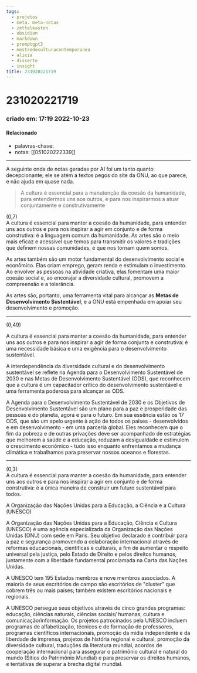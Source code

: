 ```yaml
---
tags:
  - projetos
  - meta. meta-notas
  - zettelkasten
  - obsidian
  - markdown
  - promptgpt3
  - mestredeculturacontemporanea
  - alicia
  - disserte
  - insight
title: 231020221719
---
```


# 231020221719

### criado em: 17:19 2022-10-23

#### Relacionado

- palavras-chave:
- notas: [[051020222339]]

---

A seguinte onda de notas geradas por AI foi um tanto quanto decepcionante; ele se atém a textos pegos do site da ONU, ao que parece, e não ajuda em quase nada. 

> A cultura é essencial para a manutenção da coesão da humanidade, para entendermos uns aos outros, e para nos inspirarmos a atuar conjuntamente e construtivamente

(0,7)  
A cultura é essencial para manter a coesão da humanidade, para entender uns aos outros e para nos inspirar a agir em conjunto e de forma construtiva: é a linguagem comum da humanidade. As artes são o meio mais eficaz e acessível que temos para transmitir os valores e tradições que definem nossas comunidades, e que nos tornam quem somos.

As artes também são um motor fundamental do desenvolvimento social e econômico. Elas criam emprego, geram renda e estimulam o investimento. Ao envolver as pessoas na atividade criativa, elas fomentam uma maior coesão social e, ao encorajar a diversidade cultural, promovem a compreensão e a tolerância.

As artes são, portanto, uma ferramenta vital para alcançar as **Metas de Desenvolvimento Sustentável**, e a ONU está empenhada em apoiar seu desenvolvimento e promoção.

---

(0,49)

A cultura é essencial para manter a coesão da humanidade, para entender uns aos outros e para nos inspirar a agir de forma conjunta e construtiva: é uma necessidade básica e uma exigência para o desenvolvimento sustentável.

A interdependência da diversidade cultural e do desenvolvimento sustentável se reflete na Agenda para o Desenvolvimento Sustentável de 2030 e nas Metas de Desenvolvimento Sustentável (ODS), que reconhecem que a cultura é um capacitador crítico do desenvolvimento sustentável e uma ferramenta poderosa para alcançar as ODS.

A Agenda para o Desenvolvimento Sustentável de 2030 e os Objetivos de Desenvolvimento Sustentável são um plano para a paz e prosperidade das pessoas e do planeta, agora e para o futuro. Em sua essência estão os 17 ODS, que são um apelo urgente à ação de todos os países - desenvolvidos e em desenvolvimento - em uma parceria global. Eles reconhecem que o fim da pobreza e de outras privações deve ser acompanhado de estratégias que melhorem a saúde e a educação, reduzam a desigualdade e estimulem o crescimento econômico - tudo isso enquanto enfrentamos a mudança climática e trabalhamos para preservar nossos oceanos e florestas.

---

(0,3)  
A cultura é essencial para manter a coesão da humanidade, para entender uns aos outros e para nos inspirar a agir em conjunto e de forma construtiva: é a única maneira de construir um futuro sustentável para todos.

A Organização das Nações Unidas para a Educação, a Ciência e a Cultura (UNESCO)

A Organização das Nações Unidas para a Educação, Ciência e Cultura (UNESCO) é uma agência especializada da Organização das Nações Unidas (ONU) com sede em Paris. Seu objetivo declarado é contribuir para a paz e segurança promovendo a colaboração internacional através de reformas educacionais, científicas e culturais, a fim de aumentar o respeito universal pela justiça, pelo Estado de Direito e pelos direitos humanos, juntamente com a liberdade fundamental proclamada na Carta das Nações Unidas.

A UNESCO tem 195 Estados membros e nove membros associados. A maioria de seus escritórios de campo são escritórios de "cluster" que cobrem três ou mais países; também existem escritórios nacionais e regionais.

A UNESCO persegue seus objetivos através de cinco grandes programas: educação, ciências naturais, ciências sociais/ humanas, cultura e comunicação/informação. Os projetos patrocinados pela UNESCO incluem programas de alfabetização, técnicos e de formação de professores, programas científicos internacionais, promoção da mídia independente e da liberdade de imprensa, projetos de história regional e cultural, promoção da diversidade cultural, traduções da literatura mundial, acordos de cooperação internacional para assegurar o patrimônio cultural e natural do mundo (Sítios do Patrimônio Mundial) e para preservar os direitos humanos, e tentativas de superar a brecha digital mundial.
